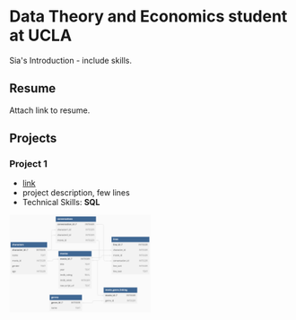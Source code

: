 # Data Theory and Economics student at UCLA
Sia's Introduction - include skills.

## Resume
Attach link to resume.

## Projects
### Project 1

- [link](https://phulambrikarsia.github.io/movies-project/)
- project description, few lines
- Technical Skills: **SQL**

<img src="/assets/img/schema.png"  width="50%" height="50%">

